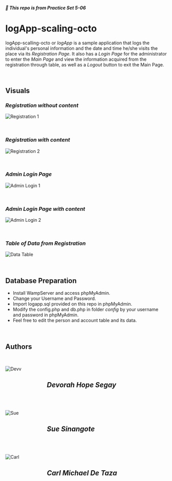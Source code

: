 ##### :space_invader: This repo is from Practice Set 5-06

# logApp-scaling-octo

logApp-scalling-octo or *logApp* is a sample application that logs the individual's personal information and the date and time he/she visits the place via its *Registration Page*. It also has a *Login Page* for the administrator to enter the *Main Page* and view the information acquired from the registration through table, as well as a *Logout* button to exit the Main Page.

<br />

## Visuals

### *Registration without content*

![Registration 1](registration.png)

<br />

### *Registration with content*

![Registration 2](registration2.png)

<br />

### *Admin Login Page*

![Admin Login 1](adminlogin.png)

<br />

### *Admin Login Page with content*

![Admin Login 2](login2.png)

<br />

### *Table of Data from Registration*

![Data Table](data.png)

<br />

## Database Preparation
* Install WampServer and access phpMyAdmin.
* Change your Username and Password.
* Import logapp.sql provided on this repo in phpMyAdmin.
* Modify the config.php and db.php in folder *config* by your username and password in phpMyAdmin.
* Feel free to edit the person and account table and its data.

<br />

## Authors

<br />

![Devv](IMG_8950.jpg)

## &nbsp; &nbsp; &nbsp; &nbsp; &nbsp; &nbsp; &nbsp; &nbsp; &nbsp; &nbsp; &nbsp; &nbsp; &nbsp; *Devorah Hope Segay*


<br /> <br />

![Sue](asd.jpg)

## &nbsp; &nbsp; &nbsp; &nbsp; &nbsp; &nbsp; &nbsp; &nbsp; &nbsp; &nbsp; &nbsp; &nbsp; &nbsp; *Sue Sinangote*

<br /> <br />

![Carl](crl.jpg)

## &nbsp; &nbsp; &nbsp; &nbsp; &nbsp; &nbsp; &nbsp; &nbsp; &nbsp; &nbsp; &nbsp; &nbsp; &nbsp; *Carl Michael De Taza*